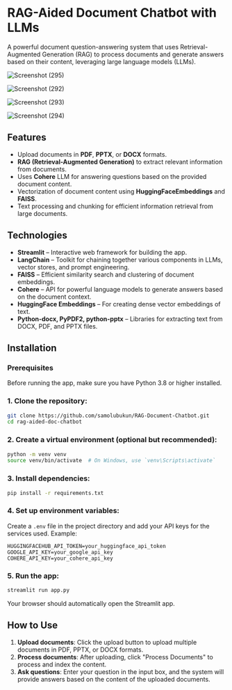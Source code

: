 
# RAG-Aided Document Chatbot with LLMs

A powerful document question-answering system that uses Retrieval-Augmented Generation (RAG) to process documents and generate answers based on their content, leveraging large language models (LLMs).

![Screenshot (295)](https://github.com/user-attachments/assets/fb821916-e45d-4662-8de1-23bfd2bfafce)

![Screenshot (292)](https://github.com/user-attachments/assets/59c6da47-f4e6-4a90-b11e-6d2166f2cf9c)

![Screenshot (293)](https://github.com/user-attachments/assets/2497519b-1a94-4fc2-89b8-e5d6cd05ed32)

![Screenshot (294)](https://github.com/user-attachments/assets/6f436e43-55eb-47e8-a9b9-52af709a4393)




## Features
- Upload documents in **PDF**, **PPTX**, or **DOCX** formats.
- **RAG (Retrieval-Augmented Generation)** to extract relevant information from documents.
- Uses **Cohere** LLM for answering questions based on the provided document content.
- Vectorization of document content using **HuggingFaceEmbeddings** and **FAISS**.
- Text processing and chunking for efficient information retrieval from large documents.

## Technologies
- **Streamlit** – Interactive web framework for building the app.
- **LangChain** – Toolkit for chaining together various components in LLMs, vector stores, and prompt engineering.
- **FAISS** – Efficient similarity search and clustering of document embeddings.
- **Cohere** – API for powerful language models to generate answers based on the document context.
- **HuggingFace Embeddings** – For creating dense vector embeddings of text.
- **Python-docx, PyPDF2, python-pptx** – Libraries for extracting text from DOCX, PDF, and PPTX files.

## Installation

### Prerequisites
Before running the app, make sure you have Python 3.8 or higher installed.

### 1. Clone the repository:
```bash
git clone https://github.com/samolubukun/RAG-Document-Chatbot.git
cd rag-aided-doc-chatbot
```

### 2. Create a virtual environment (optional but recommended):
```bash
python -m venv venv
source venv/bin/activate  # On Windows, use `venv\Scripts\activate`
```

### 3. Install dependencies:
```bash
pip install -r requirements.txt
```

### 4. Set up environment variables:
Create a `.env` file in the project directory and add your API keys for the services used. Example:

```
HUGGINGFACEHUB_API_TOKEN=your_huggingface_api_token
GOOGLE_API_KEY=your_google_api_key
COHERE_API_KEY=your_cohere_api_key
```

### 5. Run the app:
```bash
streamlit run app.py
```

Your browser should automatically open the Streamlit app.

## How to Use
1. **Upload documents**: Click the upload button to upload multiple documents in PDF, PPTX, or DOCX formats.
2. **Process documents**: After uploading, click "Process Documents" to process and index the content.
3. **Ask questions**: Enter your question in the input box, and the system will provide answers based on the content of the uploaded documents.

